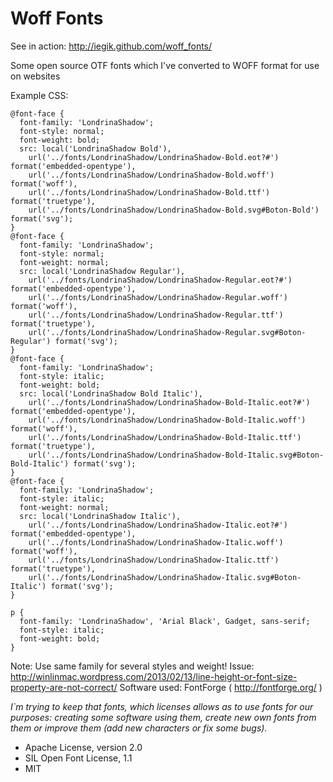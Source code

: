 # Woff Fonts

See in action: http://iegik.github.com/woff_fonts/

Some open source OTF fonts which I've converted to WOFF format for use on websites

Example CSS:

```
@font-face {
  font-family: 'LondrinaShadow';
  font-style: normal;
  font-weight: bold;
  src: local('LondrinaShadow Bold'),
    url('../fonts/LondrinaShadow/LondrinaShadow-Bold.eot?#') format('embedded-opentype'),
    url('../fonts/LondrinaShadow/LondrinaShadow-Bold.woff') format('woff'),
    url('../fonts/LondrinaShadow/LondrinaShadow-Bold.ttf') format('truetype'),
    url('../fonts/LondrinaShadow/LondrinaShadow-Bold.svg#Boton-Bold') format('svg');
}
@font-face {
  font-family: 'LondrinaShadow';
  font-style: normal;
  font-weight: normal;
  src: local('LondrinaShadow Regular'),
    url('../fonts/LondrinaShadow/LondrinaShadow-Regular.eot?#') format('embedded-opentype'),
    url('../fonts/LondrinaShadow/LondrinaShadow-Regular.woff') format('woff'),
    url('../fonts/LondrinaShadow/LondrinaShadow-Regular.ttf') format('truetype'),
    url('../fonts/LondrinaShadow/LondrinaShadow-Regular.svg#Boton-Regular') format('svg');
}
@font-face {
  font-family: 'LondrinaShadow';
  font-style: italic;
  font-weight: bold;
  src: local('LondrinaShadow Bold Italic'),
    url('../fonts/LondrinaShadow/LondrinaShadow-Bold-Italic.eot?#') format('embedded-opentype'),
    url('../fonts/LondrinaShadow/LondrinaShadow-Bold-Italic.woff') format('woff'),
    url('../fonts/LondrinaShadow/LondrinaShadow-Bold-Italic.ttf') format('truetype'),
    url('../fonts/LondrinaShadow/LondrinaShadow-Bold-Italic.svg#Boton-Bold-Italic') format('svg');
}
@font-face {
  font-family: 'LondrinaShadow';
  font-style: italic;
  font-weight: normal;
  src: local('LondrinaShadow Italic'),
    url('../fonts/LondrinaShadow/LondrinaShadow-Italic.eot?#') format('embedded-opentype'),
    url('../fonts/LondrinaShadow/LondrinaShadow-Italic.woff') format('woff'),
    url('../fonts/LondrinaShadow/LondrinaShadow-Italic.ttf') format('truetype'),
    url('../fonts/LondrinaShadow/LondrinaShadow-Italic.svg#Boton-Italic') format('svg');
}

p {
  font-family: 'LondrinaShadow', 'Arial Black', Gadget, sans-serif;
  font-style: italic;
  font-weight: bold;
}
```

Note: Use same family for several styles and weight!
Issue: http://winlinmac.wordpress.com/2013/02/13/line-height-or-font-size-property-are-not-correct/
Software used: FontForge ( http://fontforge.org/ )

*I`m trying to keep that fonts, which licenses allows as to use fonts for our purposes: creating some software using them, create new own fonts from them or improve them (add new characters or fix some bugs).*

* Apache License, version 2.0
* SIL Open Font License, 1.1
* MIT
